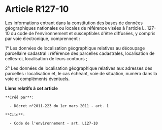 # Article R127-10

Les informations entrant dans la constitution des bases de données géographiques nationales ou locales de référence visées à
l'article L. 127-10 du code de l'environnement et susceptibles d'être diffusées, y compris par voie électronique,
comprennent : 

1° Les données de localisation géographique relatives au découpage parcellaire cadastral : référence des parcelles
cadastrales, localisation de celles-ci, localisation de leurs contours ; 

2° Les données de localisation géographique relatives aux adresses des parcelles : localisation et, le cas échéant, voie de
situation, numéro dans la voie et compléments éventuels.

**Liens relatifs à cet article**

	**Créé par**:

	  - Décret n°2011-223 du 1er mars 2011 - art. 1

	**Cite**:

	  - Code de l'environnement - art. L127-10
